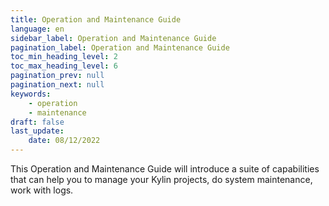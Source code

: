 ```yaml
---
title: Operation and Maintenance Guide
language: en
sidebar_label: Operation and Maintenance Guide
pagination_label: Operation and Maintenance Guide
toc_min_heading_level: 2
toc_max_heading_level: 6
pagination_prev: null
pagination_next: null
keywords:
    - operation
    - maintenance
draft: false
last_update:
    date: 08/12/2022
---
```


This Operation and Maintenance Guide will introduce a suite of capabilities that can help you to manage your Kylin projects, do system maintenance, work with logs.
